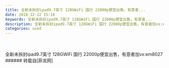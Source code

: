 ```yaml
---
title: 全新未拆封ipad9.7英寸 128GWiFi 国行 22000p便宜出售，有意者...
date: 2018-12-22 15:18
keywords: 全新未拆封ipad9.7英寸 128GWiFi 国行 22000p便宜出售，有意者...
description: 全新未拆封ipad9.7英寸 128GWiFi 国行 22000p便宜出售，有意者加vx:em8027
categories: used
---
```

<td class="t_f" id="postmessage_2534312">

<br/>
<br/>
全新未拆封ipad9.7英寸 128GWiFi 国行 22000p便宜出售，有意者加vx:em8027</td>
###### 转载自[菲龙网]
